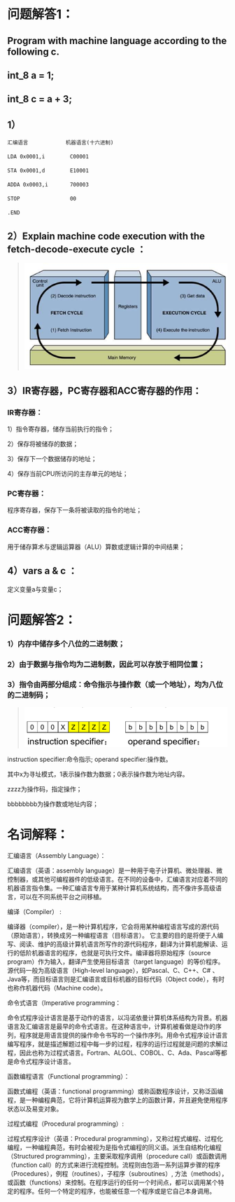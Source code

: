 # 问题解答1：
## Program with machine language according to the following c. 

## int_8 a = 1;  

## int_8 c = a + 3;  
## 1）

    汇编语言            机器语言(十六进制)

    LDA 0x0001,i        C00001

    STA 0x0001,d        E10001

    ADDA 0x0003,i       700003

    STOP                00

    .END

## 2）Explain machine code execution with the fetch-decode-execute cycle ：
>![](images/31.png)
## 3）IR寄存器，PC寄存器和ACC寄存器的作用：

### IR寄存器：
1）指令寄存器，储存当前执行的指令；

2）保存将被储存的数据；

3）保存下一个数据储存的地址；

4）保存当前CPU所访问的主存单元的地址；
### PC寄存器：
程序寄存器，保存下一条将被读取的指令的地址；
### ACC寄存器：
用于储存算术与逻辑运算器（ALU）算数或逻辑计算的中间结果；
## 4）vars a & c ：
定义变量a与变量c；
# 问题解答2：
### 1）内存中储存多个八位的二进制数；
### 2）由于数据与指令均为二进制数，因此可以存放于相同位置；
### 3）指令由两部分组成：命令指示与操作数（或一个地址），均为八位的二进制码；
>![](images/30.png)

instruction specifier:命令指示;     operand specifier:操作数。

其中x为寻址模式，1表示操作数为数据；0表示操作数为地址内容。

zzzz为操作码，指定操作；

bbbbbbbb为操作数或地址内容；

# 名词解释：
汇编语言（Assembly Language）：

汇编语言（英语：assembly language）是一种用于电子计算机、微处理器、微控制器，或其他可编程器件的低级语言。在不同的设备中，汇编语言对应着不同的机器语言指令集。一种汇编语言专用于某种计算机系统结构，而不像许多高级语言，可以在不同系统平台之间移植。

编译（Compiler） :

编译器（compiler），是一种计算机程序，它会将用某种编程语言写成的源代码（原始语言），转换成另一种编程语言（目标语言）。 
它主要的目的是将便于人编写、阅读、维护的高级计算机语言所写作的源代码程序，翻译为计算机能解读、运行的低阶机器语言的程序，也就是可执行文件。编译器将原始程序（source program）作为输入，翻译产生使用目标语言（target language）的等价程序。源代码一般为高级语言（High-level language），如Pascal、C、C++、C# 、Java等，而目标语言则是汇编语言或目标机器的目标代码（Object code），有时也称作机器代码（Machine code）。

命令式语言（Imperative programming：

命令式程序设计语言是基于动作的语言，以冯诺依曼计算机体系结构为背景。机器语言及汇编语言是最早的命令式语言。在这种语言中，计算机被看做是动作的序列，程序就是用语言提供的操作命令书写的一个操作序列。用命令式程序设计语言编写程序，就是描述解题过程中每一步的过程，程序的运行过程就是问题的求解过程，因此也称为过程式语言。Fortran、ALGOL、COBOL、C、Ada、Pascal等都是命令式程序设计语言。

函数编程语言（Functional programming）：

函数式编程（英语：functional programming）或称函数程序设计，又称泛函编程，是一种编程典范，它将计算机运算视为数学上的函数计算，并且避免使用程序状态以及易变对象。

过程式编程（Procedural programming）:

过程式程序设计（英语：Procedural programming），又称过程式编程、过程化编程，一种编程典范，有时会被视为是指令式编程的同义语。派生自结构化编程（Structured programming），主要采取程序调用（procedure call）或函数调用（function call）的方式来进行流程控制。流程则由包涵一系列运算步骤的程序（Procedures），例程（routines），子程序（subroutines）, 方法（methods），或函数（functions）来控制。在程序运行的任何一个时间点，都可以调用某个特定的程序。任何一个特定的程序，也能被任意一个程序或是它自己本身调用。